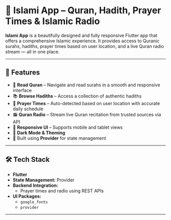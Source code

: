 # 🕌 Islami App – Quran, Hadith, Prayer Times & Islamic Radio

**Islami App** is a beautifully designed and fully responsive Flutter app that offers a comprehensive Islamic experience. It provides access to Quranic surahs, hadiths, prayer times based on user location, and a live Quran radio stream — all in one place.

---

## 📱 Features

- 📖 **Read Quran** – Navigate and read surahs in a smooth and responsive interface
- 📚 **Browse Hadiths** – Access a collection of authentic hadiths
- 🕋 **Prayer Times** – Auto-detected based on user location with accurate daily schedule
- 📻 **Quran Radio** – Stream live Quran recitation from trusted sources via API
- 📱 **Responsive UI** – Supports mobile and tablet views
- 🌙 **Dark Mode & Theming**
- 🔄 Built using **Provider** for state management

---

## 🛠️ Tech Stack

- **Flutter**
- **State Management:** Provider
- **Backend Integration:** 
  - Prayer times and radio using REST APIs
- **UI Packages:**
  - `google_fonts`
  - `provider`

---


